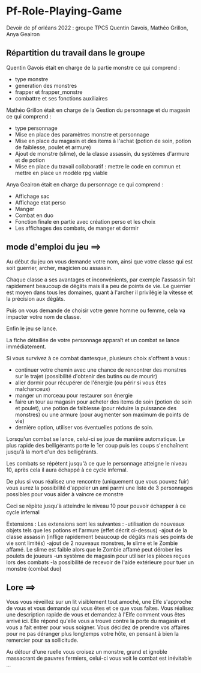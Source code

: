 # Pf-Role-Playing-Game

Devoir de pf orléans 2022 : groupe TPC5
Quentin Gavois, Mathéo Grillon, Anya Geairon

## Répartition du travail dans le groupe

Quentin Gavois était en charge de la partie monstre ce qui comprend :
  - type monstre
  - generation des monstres
  - frapper et frapper_monstre
  - combattre et ses fonctions auxiliaires
  
 Mathéo Grillon était en charge de la Gestion du personnage et du magasin ce qui comprend :
  - type personnage
  - Mise en place des paramètres monstre et personnage
  - Mise en place du magasin et des items à l'achat (potion de soin, potion de faiblesse, poulet et armure)
  - Ajout de monstre (slime), de la classe assassin, du systèmes d'armure et de potion
  - Mise en place du travail collaboratif : mettre le code en commun et mettre en place un modèle rpg viable

 Anya Geairon était en charge du personnage ce qui comprend :
  - Affichage sac
  - Affichage etat perso
  - Manger 
  - Combat en duo
  - Fonction finale en partie avec création perso et les choix 
  - Les affichages des combats, de manger et dormir
    
    
    
## mode d'emploi du jeu ==>

Au début du jeu on vous demande votre nom, ainsi que votre classe qui est soit guerrier, archer, magicien ou assassin.

Chaque classe a ses avantages et inconvénients, par exemple l'assassin fait rapidement beaucoup de dégâts mais il a peu de points de vie.
Le guerrier est moyen dans tous les domaines, quant à l'archer il privilégie la vitesse et la précision aux dégâts.

Puis on vous demande de choisir votre genre homme ou femme, cela va impacter votre nom de classe.

Enfin le jeu se lance.

La fiche détaillée de votre personnage apparaît et un combat se lance immédiatement.

Si vous survivez à ce combat dantesque,
plusieurs choix s'offrent à vous :
- continuer votre chemin avec une chance de rencontrer des monstres sur le trajet (possibilité d'obtenir des butins ou de mourir)
- aller dormir pour récupérer de l'énergie (ou périr si vous êtes malchanceux)
- manger un morceau pour restaurer son énergie
- faire un tour au magasin pour acheter des items de soin (potion de soin et poulet), une potion de faiblesse (pour réduire la puissance des monstres) ou une armure (pour augmenter son maximum de points de vie)
- dernière option, utiliser vos éventuelles potions de soin.
    
 Lorsqu'un combat se lance, celui-ci se joue de manière automatique. Le plus rapide des belligérants porte le 1er coup puis les coups s'enchaînent jusqu'à la mort d'un des belligérants.
 
Les combats se répètent jusqu'à ce que le personnage atteigne le niveau 10, après cela il aura échappé à ce cycle infernal.
 
 De plus si vous réalisez une rencontre (uniquement que vous pouvez fuir) vous aurez la possibilité d'appeler un ami parmi une liste de 3 personnages possibles pour vous aider à vaincre ce monstre
 
 Ceci se répète jusqu'à atteindre le niveau 10 pour pouvoir échapper à ce cycle infernal
 
 Extensions :
 Les extensions sont les suivantes :
 -utilisation de nouveaux objets tels que les potions et l'armure (effet décrit ci-dessus)
 -ajout de la classe assassin (inflige rapidement beaucoup de dégâts mais ses points de vie sont limités)
 -ajout de 2 nouveaux monstres, le slime et le Zombie affamé. Le slime est faible alors que le Zombie affamé peut dérober les poulets de joueurs
 -un système de magasin pour utiliser les pièces reçues lors des combats
 -la possibilité de recevoir de l'aide extérieure pour tuer un monstre (combat duo)
 
 ## Lore  ==>
 
  Vous vous réveillez sur un lit visiblement tout amoché, une Elfe s'approche de vous et vous demande qui vous êtes et ce que vous faîtes. Vous réalisez une description rapide de vous et demandez à l'Elfe comment vous êtes arrivé ici.
Elle répond qu'elle vous a trouvé contre la porte du magasin et vous a fait entrer pour vous soigner.
Vous décidez de prendre vos affaires pour ne pas déranger plus longtemps votre hôte, en pensant à bien la remercier pour sa sollicitude.

Au détour d'une ruelle vous croisez un monstre, grand et ignoble massacrant de pauvres fermiers, celui-ci vous voit le combat est inévitable ...
